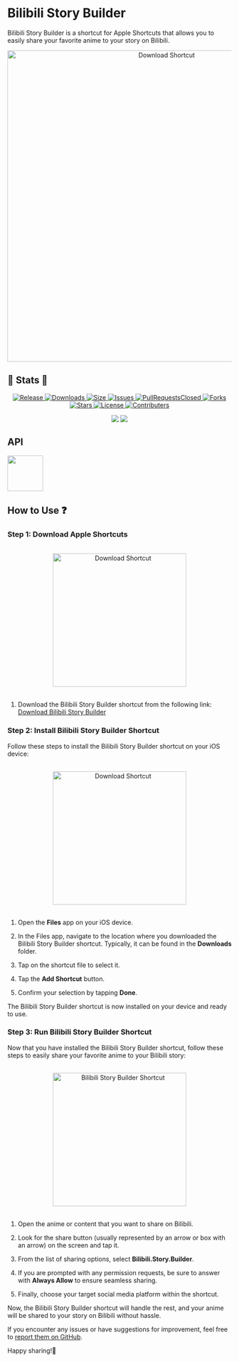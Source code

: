 # Bilibili Story Builder

Bilibili Story Builder is a shortcut for Apple Shortcuts that allows you to easily share your favorite anime to your story on Bilibili.
<div align="center">
  <img src="https://github.com/kang49/bilibili-story-sharing/assets/81503963/24652417-4352-4dd6-9281-284f3d87ad3c" width="700px" alt="Download Shortcut">
</div>

## 🌟 Stats 🌟

<p align="center">
  <a href="https://github.com/kang49/bilibili-story-sharing/releases">
    <img src="https://img.shields.io/github/release/kang49/bilibili-story-sharing.svg?style=for-the-badge&logo=appveyor" alt="Release">
  </a>
  <a href="https://github.com/kang49/bilibili-story-sharing/releases">
    <img src="https://img.shields.io/github/downloads/kang49/bilibili-story-sharing/total.svg?style=for-the-badge&logo=appveyor" alt="Downloads">
  </a>
  <a href="https://github.com/kang49/bilibili-story-sharing">
    <img src="https://img.shields.io/github/repo-size/kang49/bilibili-story-sharing.svg?style=for-the-badge&logo=appveyor" alt="Size">
  </a>
  <a href="https://github.com/kang49/bilibili-story-sharing/issues">
    <img src="https://img.shields.io/github/issues/kang49/bilibili-story-sharing.svg?color=orange&style=for-the-badge&logo=appveyor" alt="Issues">
  </a>
  <a href="https://github.com/kang49/bilibili-story-sharing/pulls">
    <img src="https://img.shields.io/github/issues-pr-closed/kang49/bilibili-story-sharing.svg?style=for-the-badge&logo=appveyor" alt="PullRequestsClosed">
  <a href="https://github.com/kang49/bilibili-story-sharing/forks">
    <img src="https://img.shields.io/github/forks/kang49/bilibili-story-sharing?style=for-the-badge" alt="Forks">
  </a>
  <a href="https://github.com/kang49/bilibili-story-sharing/stargazers">
    <img src="https://img.shields.io/github/stars/kang49/bilibili-story-sharing?color=gold&style=for-the-badge" alt="Stars">
  </a>
  <a href="https://github.com/kang49/bilibili-story-sharing/blob/main/LICENSE">
    <img src="https://img.shields.io/github/license/kang49/bilibili-story-sharing?style=for-the-badge" alt="License">
  </a>
   <a href="https://github.com/kang49/bilibili-story-sharing/graphs/contributors">
    <img src="https://img.shields.io/github/contributors/kang49/bilibili-story-sharing?color=black&style=for-the-badge" alt="Contributers">
  </a>
</p>
<p align="center">
    <img src="https://komarev.com/ghpvc/?username=kang49-bilibili-story-sharing&label=Views&color=green&style=for-the-badge">
    <img src="https://img.shields.io/endpoint?url=https%3A%2F%2Fbilishare.tensormik.com%2Fapi%2Fworktimes">
  </a>
</p>

## API
<div>
  <a href="https://rapidapi.com/kang49/api/bilibili-story-builder2" target="_blank">
    <img width="80px" src="https://avatars.githubusercontent.com/u/16919504?s=200&v=4">
  </a>
</div>

## How to Use ❓

### Step 1: Download Apple Shortcuts
<br>
<div align="center">
  <img src="https://github.com/kang49/bilibili-story-sharing/assets/81503963/ddabd84d-41e3-4a96-b828-28bd044bdbb5" width="300px" alt="Download Shortcut">
</div>
<br>

1. Download the Bilibili Story Builder shortcut from the following link:
   [Download Bilibili Story Builder](https://github.com/kang49/bilibili-story-sharing/releases/latest/download/Bilibili.Story.Builder.shortcut)

### Step 2: Install Bilibili Story Builder Shortcut

Follow these steps to install the Bilibili Story Builder shortcut on your iOS device:

<br>
<div align="center">
  <img src="https://github.com/kang49/bilibili-story-sharing/assets/81503963/634916d5-e33c-403a-acdb-1eebfbc3d53d" width="300px" alt="Download Shortcut">
</div>
<br>

1. Open the **Files** app on your iOS device.

2. In the Files app, navigate to the location where you downloaded the Bilibili Story Builder shortcut. Typically, it can be found in the **Downloads** folder.

3. Tap on the shortcut file to select it.

4. Tap the **Add Shortcut** button.

5. Confirm your selection by tapping **Done**.

The Bilibili Story Builder shortcut is now installed on your device and ready to use.


### Step 3: Run Bilibili Story Builder Shortcut

Now that you have installed the Bilibili Story Builder shortcut, follow these steps to easily share your favorite anime to your Bilibili story:

<br>
<div align="center">
  <img src="https://github.com/kang49/bilibili-story-sharing/assets/81503963/2106e42c-718d-4d16-acfb-e8fef72bfbbc" width="300px" alt="Bilibili Story Builder Shortcut">
</div>
<br>

1. Open the anime or content that you want to share on Bilibili.

2. Look for the share button (usually represented by an arrow or box with an arrow) on the screen and tap it.

3. From the list of sharing options, select **Bilibili.Story.Builder**. 

4. If you are prompted with any permission requests, be sure to answer with **Always Allow** to ensure seamless sharing.

5. Finally, choose your target social media platform within the shortcut.

Now, the Bilibili Story Builder shortcut will handle the rest, and your anime will be shared to your story on Bilibili without hassle.


If you encounter any issues or have suggestions for improvement, feel free to [report them on GitHub](https://github.com/kang49/bilibili-story-sharing/issues).

Happy sharing!🤍
